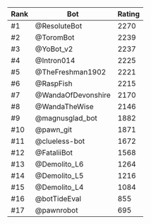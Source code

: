 Rank|Bot|Rating
---|---|---
#1|@ResoluteBot|2270
#2|@ToromBot|2239
#3|@YoBot_v2|2237
#4|@Intron014|2225
#5|@TheFreshman1902|2221
#6|@RaspFish|2215
#7|@WandaOfDevonshire|2170
#8|@WandaTheWise|2146
#9|@magnusglad_bot|1882
#10|@pawn_git|1871
#11|@clueless-bot|1672
#12|@FataliiBot|1568
#13|@Demolito_L6|1264
#14|@Demolito_L5|1216
#15|@Demolito_L4|1084
#16|@botTideEval|855
#17|@pawnrobot|695
